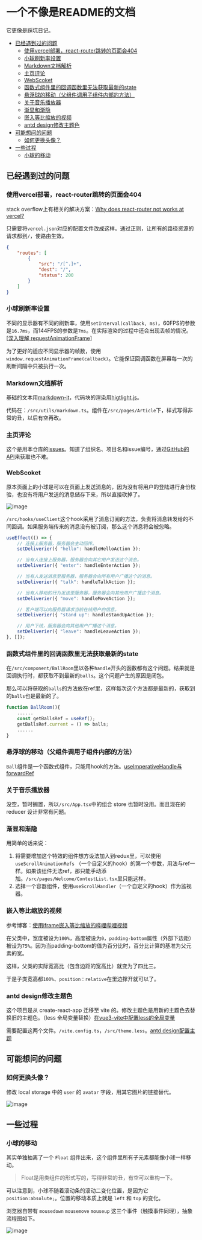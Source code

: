 <h1>一个不像是README的文档</h1>

它更像是踩坑日记。

- [已经遇到过的问题](#已经遇到过的问题)
  - [使用vercel部署，react-router跳转的页面会404](#使用vercel部署react-router跳转的页面会404)
  - [小球刷新率设置](#小球刷新率设置)
  - [Markdown文档解析](#markdown文档解析)
  - [主页评论](#主页评论)
  - [WebScoket](#webscoket)
  - [函数式组件里的回调函数里无法获取最新的state](#函数式组件里的回调函数里无法获取最新的state)
  - [悬浮球的移动（父组件调用子组件内部的方法）](#悬浮球的移动父组件调用子组件内部的方法)
  - [关于音乐播放器](#关于音乐播放器)
  - [渐显和渐隐](#渐显和渐隐)
  - [嵌入等比缩放的视频](#嵌入等比缩放的视频)
  - [antd design修改主题色](#antd-design修改主题色)
- [可能想问的问题](#可能想问的问题)
  - [如何更换头像？](#如何更换头像)
- [一些过程](#一些过程)
  - [小球的移动](#小球的移动)

## 已经遇到过的问题

### 使用vercel部署，react-router跳转的页面会404

stack overflow上有相关的解决方案：[Why does react-router not works at vercel?](https://stackoverflow.com/questions/64815012/why-does-react-router-not-works-at-vercel)

只需要将`vercel.json`对应的配置文件改成这样。通过正则，让所有的路径资源的请求都到`/`，使路由生效。

```json
{
    "routes": [
        {
            "src": "/[^.]+",
            "dest": "/",
            "status": 200
        }
    ]
}
```

### 小球刷新率设置

不同的显示器有不同的刷新率，使用`setInterval(callback, ms)`，60FPS的参数是`16.7ms`，而144FPS的参数是`7ms`。在实际渲染的过程中还会出现丢帧的情况。[[深入理解 requestAnimationFrame]](https://blog.csdn.net/VhWfR2u02Q/article/details/79492303)

为了更好的适应不同显示器的帧数，使用`window.requestAnimationFrame(callback)`。它能保证回调函数在屏幕每一次的刷新间隔中只被执行一次。

### Markdown文档解析

基础的文本用[markdown-it](https://github.com/markdown-it/markdown-it)，代码块的渲染用[higtlight.js](https://github.com/highlightjs/highlight.js)。

代码在：`/src/utils/markdown.ts`。组件在`/src/pages/Article`下，样式写得非常的丑，以后有空再改。

### 主页评论

这个是用本仓库的[issues](https://github.com/sanyuankexie/HelloKexie/issues/6)。知道了组织名、项目名和issue编号，通过[GitHub的API](https://docs.github.com/en/rest/reference/issues#list-issue-comments)来获取也不难。

### WebScoket

原本页面上的小球是可以在页面上发送消息的，因为没有将用户的登陆进行身份校验，也没有将用户发送的消息储存下来，所以直接砍掉了。

![image](https://user-images.githubusercontent.com/41776735/129320125-8e1358c0-a23c-4049-88be-d3fbb826dfa5.png)

`/src/hooks/useClient`这个hook采用了消息订阅的方法，负责将消息转发给的不同回调。如果服务端传来的消息没有被订阅，那么这个消息将会被忽略。

```js
useEffect(() => {
    // 连接上服务器，服务器会主动回传。
    setDeliverier({ "hello": handleHelloAction }); 

    // 当有人连接上服务器，服务器会向其它用户发送这个消息。
    setDeliverier({ "enter": handleEnterAction }); 

    // 当有人发送消息至服务器，服务器会向所有用户广播这个的消息。
    setDeliverier({ "talk": handleTalkAction });

    // 当有人移动的行为发送至服务器，服务器会向其他用户广播这个消息。
    setDeliverier({ "move": handleMoveAction });

    // 客户端可以向服务器请求当前在线用户的信息。
    setDeliverier({ "stand up": handleStandUpAction });

    // 用户下线，服务器会向其他用户广播这个消息。
    setDeliverier({ "leave": handleLeaveAction });
}, []);
```

### 函数式组件里的回调函数里无法获取最新的state

在`/src/component/BallRoom`里以各种`handle`开头的函数都有这个问题。结果就是回调执行时，都获取不到最新的`balls`。这个问题产生的原因是闭包。

那么可以将获取的`balls`的方法放在ref里，这样每次这个方法都是最新的，获取到的`balls`也是最新的了。

```js
function BallRoom(){
    ......
    const getBallsRef = useRef();
    getBallsRef.current = () => balls;
    ......
}
```

### 悬浮球的移动（父组件调用子组件内部的方法）

`Ball`组件是一个函数式组件，只能用hook的方法。[useImperativeHandle与forwardRef](https://zh-hans.reactjs.org/docs/hooks-reference.html#useimperativehandle)

### 关于音乐播放器

没空，暂时搁置，所以`/src/App.tsx`中的组合 store 也暂时没用。而且现在的 reducer 设计非常有问题。

### 渐显和渐隐

用简单的话来说：

1. 将需要增加这个特效的组件想方设法加入到redux里，可以使用`useScrollAnimationRefs` （一个自定义的hook）的第一个参数，用法与ref一样。如果该组件无法ref，那只能手动添加。`/src/pages/Welcome/ContestList.tsx`里只能这样。
2. 选择一个容器组件，使用`useScrollHandler`（一个自定义的hook）作为监视器。

### 嵌入等比缩放的视频

参考博客：[使用iframe嵌入等比缩放的哔哩哔哩视频](https://blog.potatofield.cn/%E3%80%90%E5%89%8D%E7%AB%AF%E7%AC%94%E8%AE%B0%E3%80%91%E4%BD%BF%E7%94%A8iframe%E5%B5%8C%E5%85%A5%E7%AD%89%E6%AF%94%E7%BC%A9%E6%94%BE%E7%9A%84%E5%93%94%E5%93%A9%E5%93%94%E5%93%A9%E8%A7%86%E9%A2%91/)

在父类中，宽度被设为`100%`，高度被设为`0`，`padding-bottom`属性（外部下边距）被设为`75%`。因为当padding-bottom的值为百分比时，百分比计算的基准为父元素的宽。

这样，父类的实际宽高比（包含边距的宽高比）就变为了四比三。

于是子类宽高都`100%`、`position：relative`在里边撑开就可以了。

### antd design修改主题色

这个项目是从 create-react-app 迁移至 vite 的。修改主题色是用新的主题色去替换旧的主题色。（less 全局变量替换）[在vue3-vite中配置less的全局变量](https://segmentfault.com/a/1190000039736317)

需要配置这两个文件。`/vite.config.ts`，`/src/theme.less`。[antd design配置主题](https://ant.design/docs/react/customize-theme-cn#%E5%AE%9A%E5%88%B6%E6%96%B9%E5%BC%8F)

## 可能想问的问题

### 如何更换头像？

修改 local storage 中的 `user` 的 `avatar` 字段，用其它图片的链接替代。

![image](https://user-images.githubusercontent.com/41776735/129332006-8e376f7f-d491-4eff-b979-67a37780c0cb.png)

## 一些过程

### 小球的移动

其实单独抽离了一个 `Float` 组件出来，这个组件里所有子元素都能像小球一样移动。

> Float是用类组件的形式写的，写得非常的丑，有空可以重构一下。

可以注意到，小球不随着滚动条的滚动二变化位置，是因为它 `position:absolute;`。位置的移动本质上就是 `left` 和 `top` 的变化。

浏览器自带有 `mousedown` `mousemove` `mouseup` 这三个事件（触摸事件同理），抽象流程图如下。

![image](https://user-images.githubusercontent.com/41776735/129386201-e610b9ff-24b2-4b02-bf1b-abb51a2dd047.png)